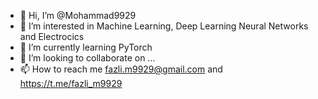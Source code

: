 - 👋 Hi, I’m @Mohammad9929
- 👀 I’m interested in Machine Learning, Deep Learning Neural Networks and Electrocics
- 🌱 I’m currently learning PyTorch
- 💞️ I’m looking to collaborate on ...
- 📫 How to reach me fazli.m9929@gmail.com and https://t.me/fazli_m9929

<!---
Mohammad9929/Mohammad9929 is a ✨ special ✨ repository because its `README.md` (this file) appears on your GitHub profile.
You can click the Preview link to take a look at your changes.
--->
